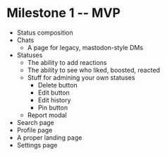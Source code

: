 # Milestone 1 -- MVP

* Status composition
* Chats
  * A page for legacy, mastodon-style DMs
* Statuses
  * The ability to add reactions
  * The ability to see who liked, boosted, reacted
  * Stuff for admining your own statuses
    * Delete button
    * Edit button
	* Edit history
	* Pin button
  * Report modal
* Search page
* Profile page
* A proper landing page
* Settings page